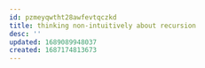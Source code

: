 ```yaml
---
id: pzmeyqwtht28awfevtqczkd
title: thinking non-intuitively about recursion
desc: ''
updated: 1689089948037
created: 1687174813673
---
```


